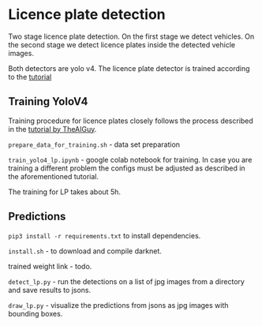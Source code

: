 # Licence plate detection

Two stage licence plate detection. On the first stage we detect vehicles. On the second stage we detect  licence
plates inside the detected vehicle images.

Both detectors are yolo v4. The licence plate detector is trained according to the 
[tutorial](https://github.com/theAIGuysCode/YOLOv4-Cloud-Tutorial)



## Training YoloV4

Training procedure for licence plates closely follows the process described in the 
[tutorial by TheAIGuy](https://github.com/theAIGuysCode/YOLOv4-Cloud-Tutorial).

`prepare_data_for_training.sh` - data set preparation

`train_yolo4_lp.ipynb` - google colab notebook for training. 
In case you are training a different problem the configs must be adjusted as described in the aforementioned  tutorial.

The training for LP takes about 5h.



## Predictions

`pip3 install -r requirements.txt` to install dependencies.

`install.sh` - to download and compile darknet.

trained weight link - todo.

`detect_lp.py` - run the detections on a list of jpg images from a directory and save results to jsons.

`draw_lp.py` - visualize the predictions from jsons as jpg images with bounding boxes.



